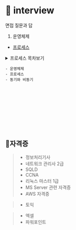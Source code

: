 # 📌 interview
면접 질문과 답

1. 운영체제
- <a href="/1.운영체제/프로세스.md" target="_blank">프로세스</a>
<!-- _black가 먹지 않음 -->

<details>
<summary>프로세스 목차보기</summery>

    - 운영체제
    - 프로세스
    - 동기와 비동기

</details>

<br><br><br><br><br><br><br>


## 🚩자격증
> - 정보처리기사
> - 네트워크 관리사 2급
> - SQLD
> - CCNA
> - 리눅스 마스터 1급
> - MS Server 관련 자격증
> - AWS 자격증

> - 토익

> - 엑셀
> - 파워포인트

